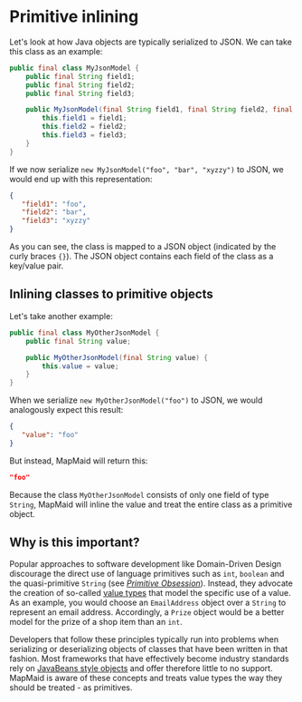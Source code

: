 # Primitive inlining
Let's look at how Java objects are typically serialized to JSON.
We can take this class as an example:
<!---[CodeSnippet](myJsonModel)-->
```java
public final class MyJsonModel {
    public final String field1;
    public final String field2;
    public final String field3;

    public MyJsonModel(final String field1, final String field2, final String field3) {
        this.field1 = field1;
        this.field2 = field2;
        this.field3 = field3;
    }
}
```

If we now serialize `new MyJsonModel("foo", "bar", "xyzzy")` to JSON, we would end up with this
representation:
```json
{
   "field1": "foo",
   "field2": "bar",
   "field3": "xyzzy"
}
```

As you can see, the class is mapped to a JSON object (indicated by the curly braces `{}`).
The JSON object contains each field of the class as a key/value pair.

## Inlining classes to primitive objects
Let's take another example:

<!---[CodeSnippet](myOtherJsonModel)-->
```java
public final class MyOtherJsonModel {
    public final String value;

    public MyOtherJsonModel(final String value) {
        this.value = value;
    }
}
```
When we serialize `new MyOtherJsonModel("foo")` to JSON, we would analogously expect this result:

```json
{
   "value": "foo"
}
```

But instead, MapMaid will return this:
```json
"foo"
```
Because the class `MyOtherJsonModel` consists of only one field of type `String`, MapMaid will inline
the value and treat the entire class as a primitive object.

## Why is this important?
Popular approaches to software development like Domain-Driven Design discourage the direct use of language primitives
such as `int`, `boolean` and the quasi-primitive `String` (see [*Primitive Obsession*](https://blog.ploeh.dk/2011/05/25/DesignSmellPrimitiveObsession/)).
Instead, they advocate the creation of so-called [value types](https://en.wikipedia.org/wiki/Domain-driven_design#Building_blocks) that model the specific
use of a value.
As an example, you would choose an `EmailAddress` object over a `String` to represent an
email address. Accordingly, a `Prize` object would be a better model for the prize of a shop item
than an `int`.

Developers that follow these principles typically run into problems when serializing or deserializing
objects of classes that have been written in that fashion.
Most frameworks that have effectively become industry standards rely on [JavaBeans style objects]( http://www.javapractices.com/topic/TopicAction.do?Id)
and offer therefore little to no support.
MapMaid is aware of these concepts and treats value types the way they should be treated - as primitives.
